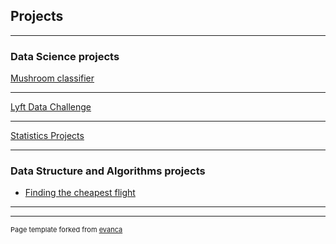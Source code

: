 ## Projects

---

### Data Science projects

[Mushroom classifier](https://khanh-mushroom-classifier.onrender.com/)

---
[Lyft Data Challenge](https://github.com/khanhthuymainguyen/data-science-projects)

---
[Statistics Projects](https://github.com/khanhthuymainguyen/statistics-projects)

---

### Data Structure and Algorithms projects

- [Finding the cheapest flight](https://github.com/khanhthuymainguyen/CS110)

---




---
<p style="font-size:11px">Page template forked from <a href="https://github.com/evanca/quick-portfolio">evanca</a></p>
<!-- Remove above link if you don't want to attibute -->
